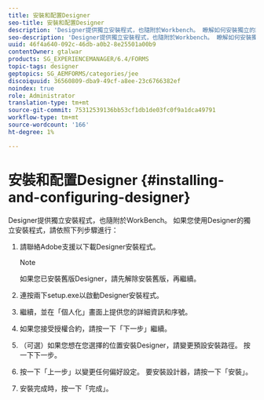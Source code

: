 ```yaml
---
title: 安裝和配置Designer
seo-title: 安裝和配置Designer
description: 'Designer提供獨立安裝程式，也隨附於Workbench。 瞭解如何安裝獨立的設計人員。  '
seo-description: 'Designer提供獨立安裝程式，也隨附於Workbench。 瞭解如何安裝獨立的設計人員。  '
uuid: 46f4a640-092c-46db-a0b2-8e25501a00b9
contentOwner: gtalwar
products: SG_EXPERIENCEMANAGER/6.4/FORMS
topic-tags: designer
geptopics: SG_AEMFORMS/categories/jee
discoiquuid: 36560809-dba9-49cf-a8ee-23c6766382ef
noindex: true
role: Administrator
translation-type: tm+mt
source-git-commit: 75312539136bb53cf1db1de03fc0f9a1dca49791
workflow-type: tm+mt
source-wordcount: '166'
ht-degree: 1%

---
```



# 安裝和配置Designer {#installing-and-configuring-designer}

Designer提供獨立安裝程式，也隨附於WorkBench。 如果您使用Designer的獨立安裝程式，請依照下列步驟進行：

1. 請聯絡Adobe支援以下載Designer安裝程式。

   >[!NOTE]
   >
   >如果您已安裝舊版Designer，請先解除安裝舊版，再繼續。

1. 連按兩下setup.exe以啟動Designer安裝程式。
1. 繼續，並在「個人化」畫面上提供您的詳細資訊和序號。
1. 如果您接受授權合約，請按一下「下一步」繼續。
1. （可選）如果您想在您選擇的位置安裝Designer，請變更預設安裝路徑。 按一下下一步。
1. 按一下「上一步」以變更任何偏好設定。 要安裝設計器，請按一下「安裝」。
1. 安裝完成時，按一下「完成」。

